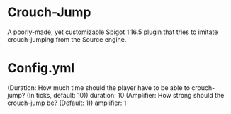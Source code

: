 # Crouch-Jump
A poorly-made, yet customizable Spigot 1.16.5 plugin that tries to imitate crouch-jumping from the Source engine.

# Config.yml

(Duration: How much time should the player have to be able to crouch-jump? (In ticks, default: 10))
duration: 10
(Amplifier: How strong should the crouch-jump be? (Default: 1))
amplifier: 1
